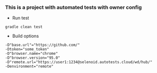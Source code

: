 ### This is a project with automated tests with owner config

* Run test
```
gradle clean test
```

* Build options
```
-D"base.url"="https://github.com/"
-Dtoken="some_token"
-D"browser.name="chrome"
-D"browser.version="95.0"
-D"remote.url="https://user1:1234@selenoid.autotests.cloud/wd/hub/"
-Denvironment="remote"
```


